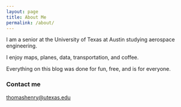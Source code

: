 ```yaml
---
layout: page
title: About Me
permalink: /about/
---
```


I am a senior at the University of Texas at Austin studying aerospace engineering. 

I enjoy maps, planes, data, transportation, and coffee.

Everything on this blog was done for fun, free, and is for everyone.


### Contact me

[thomashenry@utexas.edu](mailto:thomashenry@utexas.edu)
